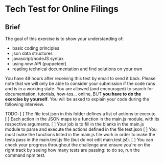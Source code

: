 # Tech Test for Online Filings

## Brief

The goal of this exercise is to show your understanding of:

- basic coding principles
- json data structures
- javascript/nodeJS syntax
- using new API (puppeteer)
- reading technical documentation and find solutions on your own

You have 48 hours after receiving this test by email to send it back.
Please note that we will only be able to consider your submission if the code runs and is in a working state.
You are allowed (and encouraged) to search for documentation, tutorials, how-tos... online,
BUT **you have to do the exercise by yourself**.
You will be asked to explain your code during the following interview.

TODO:
[ ] The file test.json in this folder defines a list of actions to execute.
[ ] Each action in the JSON maps to a function in the main.js module, with its respective arguments.
[ ] Your job is to fill in the blanks in the main.js module to parse and execute the
actions defined in the file test.json
[ ] You must make the functions listed in the main.js file work in order to make the tests pass in the main.test.js file (but do not edit main.test.js!).
[ ] You can check your progress throughout the challenge and ensure you're on the right track by seeing how many tests are passing: to do so, run the command npm test.
